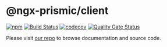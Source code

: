 # @ngx-prismic/client

[![npm](https://img.shields.io/npm/v/@ngx-prismic/client.svg)](https://www.npmjs.com/package/@ngx-prismic/client)
[![Build Status](https://travis-ci.com/exportarts/ngx-prismic.svg?branch=master)](https://travis-ci.com/exportarts/ngx-prismic)
[![codecov](https://codecov.io/gh/exportarts/ngx-prismic/branch/master/graph/badge.svg)](https://codecov.io/gh/exportarts/ngx-prismic)
[![Quality Gate Status](https://sonarcloud.io/api/project_badges/measure?project=exportarts_ngx-prismic&metric=alert_status)](https://sonarcloud.io/dashboard?id=exportarts_ngx-prismic)

Please visit [our repo](https://github.com/exportarts/ngx-prismic) 
to browse documentation and source code.
